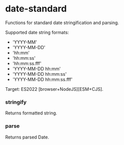 # date-standard
Functions for standard date stringification and parsing.

Supported date string formats:
* 'YYYY-MM'
* 'YYYY-MM-DD'
* 'hh:mm'
* 'hh:mm:ss'
* 'hh:mm:ss.fff'
* 'YYYY-MM-DD hh:mm'
* 'YYYY-MM-DD hh:mm:ss'
* 'YYYY-MM-DD hh:mm:ss.fff'

Target: ES2022 [browser+NodeJS][ESM+CJS].

### stringify
Returns formatted string.

### parse
Returns parsed Date.
